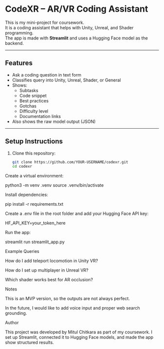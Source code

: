 # CodeXR – AR/VR Coding Assistant

This is my mini-project for coursework.  
It is a coding assistant that helps with Unity, Unreal, and Shader programming.  
The app is made with **Streamlit** and uses a Hugging Face model as the backend.

---

## Features
- Ask a coding question in text form
- Classifies query into Unity, Unreal, Shader, or General
- Shows:
  - Subtasks
  - Code snippet
  - Best practices
  - Gotchas
  - Difficulty level
  - Documentation links
- Also shows the raw model output (JSON)

---

## Setup Instructions

1. Clone this repository:
   ```bash
   git clone https://github.com/YOUR-USERNAME/codexr.git
   cd codexr

Create a virtual environment:

python3 -m venv .venv
source .venv/bin/activate


Install dependencies:

pip install -r requirements.txt


Create a .env file in the root folder and add your Hugging Face API key:

HF_API_KEY=your_token_here


Run the app:

streamlit run streamlit_app.py

Example Queries

How do I add teleport locomotion in Unity VR?

How do I set up multiplayer in Unreal VR?

Which shader works best for AR occlusion?

Notes

This is an MVP version, so the outputs are not always perfect.

In the future, I would like to add voice input and proper web search grounding.

Author

This project was developed by Mitul Chitkara as part of my coursework.
I set up Streamlit, connected it to Hugging Face models, and made the app show structured results.
